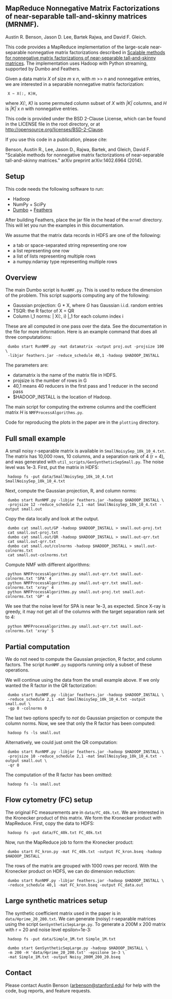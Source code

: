 MapReduce Nonnegative Matrix Factorizations of near-separable tall-and-skinny matrices (MRNMF).
--------
Austin R. Benson, Jason D. Lee, Bartek Rajwa, and David F. Gleich.

This code provides a MapReduce implementation of the large-scale near-separable nonnegative matrix
factorizations described in
[Scalable methods for nonnegative matrix factorizations of near-separable tall-and-skinny matrices](http://arxiv.org/abs/1402.6964).
The implementation uses Hadoop with Python streaming, supported by Dumbo and Feathers.

Given a data matrix _X_ of size _m_ x _n_, with _m_ >> _n_ and nonnegative entries,
we are interested in a separable nonnegative matrix factorization:

     X ~ X(:, K)H,

where _X(:, K)_ is some permuted column subset of _X_ with _|K|_ columns,
and _H_ is _|K|_ x _n_ with nonnegative entries.

This code is provided under the BSD 2-Clause License,
which can be found in the LICENSE file in the root directory, or at 
http://opensource.org/licenses/BSD-2-Clause.

If you use this code in a publication, please cite:

Benson, Austin R., Lee, Jason D., Rajwa, Bartek, and Gleich, David F.
"Scalable methods for nonnegative matrix factorizations of near-separable tall-and-skinny matrices."
arXiv preprint arXiv:1402.6964 (2014).


Setup
--------
This code needs the following software to run:
* Hadoop
* NumPy + SciPy
* [Dumbo](https://github.com/klbostee/dumbo/) + [Feathers](https://github.com/klbostee/feathers)

After building Feathers, place the jar file in the head of the `mrnmf` directory.
This will let you run the examples in this documentation.

We assume that the matrix data records in HDFS are one of the following:
* a tab or space-separated string representing one row
* a list representing one row
* a list of lists representing multiple rows
* a numpy.ndarray type representing multiple rows


Overview
--------
The main Dumbo script is `RunNMF.py`.
This is used to reduce the dimension of the problem.
This script supports computing any of the following:

* Gaussian projection: G * X, where _G_ has Gaussian i.i.d. random entries
* TSQR: the R factor of X = QR
* Column l_1 norms: | X(:, i) |_1 for each column index i

These are all computed in one pass over the data.
See the documentation in the file for more information.
Here is an example command that does all three computatations:

     dumbo start RunNMF.py -mat datamatrix -output proj.out -projsize 100 \
     -libjar feathers.jar -reduce_schedule 40,1 -hadoop $HADOOP_INSTALL

The parameters are:
* datamatrix is the name of the matrix file in HDFS.
* projsize is the number of rows in G
* 40,1 means 40 reducers in the first pass and 1 reducer in the second pass
* $HADOOP_INSTALL is the location of Hadoop.

The main script for computing the extreme columns and the
coefficient matrix _H_ is `NMFProcessAlgorithms.py`.

Code for reproducing the plots in the paper are in the `plotting` directory.


Full small example
--------
A small noisy r-separable matrix is available in `SmallNoisySep_10k_10_4.txt`.
The matrix has 10,000 rows, 10 columns, and a separation rank of 4 (r = 4),
and was generated with `util_scripts/GenSyntheticSepSmall.py`.  The noise
level was 1e-3.
First, put the matrix in HDFS:

     hadoop fs -put data/SmallNoisySep_10k_10_4.txt SmallNoisySep_10k_10_4.txt

Next, compute the Gaussian projection, R, and column norms:

     dumbo start RunNMF.py -libjar feathers.jar -hadoop $HADOOP_INSTALL \
     -projsize 12 -reduce_schedule 2,1 -mat SmallNoisySep_10k_10_4.txt -output small.out

Copy the data locally and look at the output.

     dumbo cat small.out/GP -hadoop $HADOOP_INSTALL > small.out-proj.txt
     cat small.out-proj.txt
     dumbo cat small.out/QR -hadoop $HADOOP_INSTALL > small.out-qrr.txt
     cat small.out-qrr.txt
     dumbo cat small.out/colnorms -hadoop $HADOOP_INSTALL > small.out-colnorms.txt
     cat small.out-colnorms.txt

Compute NMF with different algorithms:

     python NMFProcessAlgorithms.py small.out-qrr.txt small.out-colnorms.txt 'SPA' 4
     python NMFProcessAlgorithms.py small.out-qrr.txt small.out-colnorms.txt 'xray' 4
     python NMFProcessAlgorithms.py small.out-proj.txt small.out-colnorms.txt 'GP' 4

We see that the noise level for SPA is near 1e-3, as expected.
Since X-ray is greedy, it may not get all of the columns with the target
separation rank set to 4:

     python NMFProcessAlgorithms.py small.out-qrr.txt small.out-colnorms.txt 'xray' 5


Partial computation
--------
We do not need to compute the Gaussian projection, R factor, and column factors.
The script `RunNMF.py` supports running only a subset of these operations.

We will continue using the data from the small example above.
If we only wanted the R factor in the QR factorization:

     dumbo start RunNMF.py -libjar feathers.jar -hadoop $HADOOP_INSTALL \
     -reduce_schedule 2,1 -mat SmallNoisySep_10k_10_4.txt -output small.out \
     -gp 0 -colnorms 0

The last two options specify to _not_ do Gaussian projection or compute the
column norms.
Now, we see that only the R factor has been computed:

     hadoop fs -ls small.out

Alternatively, we could just omit the QR computation:

     dumbo start RunNMF.py -libjar feathers.jar -hadoop $HADOOP_INSTALL \
     -projsize 10 -reduce_schedule 2,1 -mat SmallNoisySep_10k_10_4.txt -output small.out \
     -qr 0

The computation of the R factor has been omitted:

     hadoop fs -ls small.out


Flow cytometry (FC) setup
--------

The original FC measurements are in `data/FC_40k.txt`.
We are interested in the Kronecker product of this matrix.
We form the Kronecker product with MapReduce.
First, copy the data to HDFS:

     hadoop fs -put data/FC_40k.txt FC_40k.txt

Now, run the MapReduce job to form the Kronecker product:

     dumbo start FC_kron.py -mat FC_40k.txt -output FC_kron.bseq -hadoop $HADOOP_INSTALL

The rows of the matrix are grouped with 1000 rows per record.
With the Kronecker product on HDFS, we can do dimension reduction:

     dumbo start RunNMF.py -libjar feathers.jar -hadoop $HADOOP_INSTALL \
     -reduce_schedule 40,1 -mat FC_kron.bseq -output FC_data.out

Large synthetic matrices setup
--------

The synthetic coefficient matrix used in the paper is in `data/Hprime_20_200.txt`.
We can generate (noisy) r-separable matrices using the script `GenSyntheticSepLarge.py`.
To generate a 200M x 200 matrix with r = 20 and noise level epsilon=1e-3:

     hadoop fs -put data/Simple_1M.txt Simple_1M.txt     

     dumbo start GenSyntheticSepLarge.py -hadoop $HADOOP_INSTALL \
     -m 200 -H 'data/Hprime_20_200.txt' -epsilone 1e-3 \
     -mat Simple_1M.txt -output Noisy_200M_200_20.bseq

Contact
--------
Please contact Austin Benson (arbenson@stanford.edu) for help with the code, bug reports, and feature requests.
